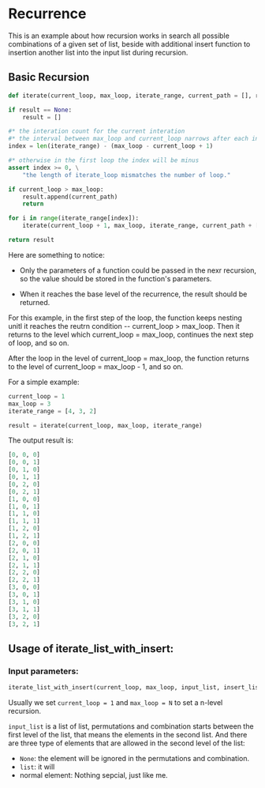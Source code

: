 # Recurrence

This is an example about how recursion works in search all possible combinations of a given set of list, beside with additional insert function to insertion another list into the input list during recursion.

## Basic Recursion

```python
def iterate(current_loop, max_loop, iterate_range, current_path = [], result = None):

if result == None:
    result = []

#* the interation count for the current interation
#* the interval between max_loop and current_loop narrows after each interation
index = len(iterate_range) - (max_loop - current_loop + 1)

#* otherwise in the first loop the index will be minus
assert index >= 0, \
    "the length of iterate_loop mismatches the number of loop."

if current_loop > max_loop:
    result.append(current_path)
    return

for i in range(iterate_range[index]):
    iterate(current_loop + 1, max_loop, iterate_range, current_path + [i], result)

return result
```

Here are something to notice:

- Only the parameters of a function could be passed in the nexr recursion, so the value should be stored in the function's parameters.

- When it reaches the base level of the recurrence, the result should be returned. 

For this example, in the first step of the loop, the function keeps nesting unitl it reaches the reutrn condition -- current_loop > max_loop. Then it returns to the level which current_loop = max_loop, continues the next step of loop, and so on.

After the loop in the level of current_loop = max_loop, the function returns to the level of current_loop = max_loop - 1, and so on.

For a simple example:

```python
current_loop = 1
max_loop = 3
iterate_range = [4, 3, 2] 

result = iterate(current_loop, max_loop, iterate_range)
```

The output result is:
```python
[0, 0, 0]
[0, 0, 1]
[0, 1, 0]
[0, 1, 1]
[0, 2, 0]
[0, 2, 1]
[1, 0, 0]
[1, 0, 1]
[1, 1, 0]
[1, 1, 1]
[1, 2, 0]
[1, 2, 1]
[2, 0, 0]
[2, 0, 1]
[2, 1, 0]
[2, 1, 1]
[2, 2, 0]
[2, 2, 1]
[3, 0, 0]
[3, 0, 1]
[3, 1, 0]
[3, 1, 1]
[3, 2, 0]
[3, 2, 1]
```

## Usage of iterate_list_with_insert:

### Input parameters:
```python
iterate_list_with_insert(current_loop, max_loop, input_list, insert_list, insert_index)
```

Usually we set `current_loop = 1` and `max_loop = N` to set a n-level recursion.

 `input_list` is a list of list, permutations and combination starts between the first level of the list, that means the elements in the second list. And there are three type of elements that are allowed in the second level of the list:
 
- `None`: the element will be ignored in the permutations and combination.
- `list`: it will 
- normal element: Nothing sepcial, just like me.






